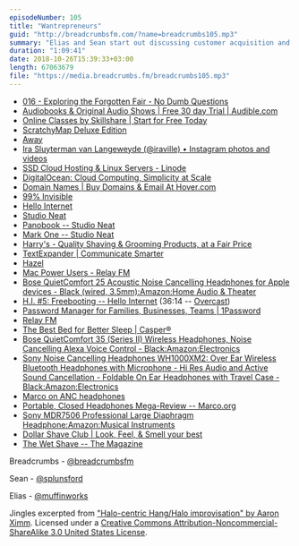 ```yaml
---
episodeNumber: 105
title: "Wantrepreneurs"
guid: "http://breadcrumbsfm.com/?name=breadcrumbs105.mp3"
summary: "Elias and Sean start out discussing customer acquisition and end up talking about all the things they’ve bought from podcast ads."
duration: "1:09:41"
date: 2018-10-26T15:39:33+03:00
length: 67063679
file: "https://media.breadcrumbs.fm/breadcrumbs105.mp3"
---
```


- [016 - Exploring the Forgotten Fair - No Dumb Questions](https://castro.fm/episode/TSlmKH)
- [Audiobooks & Original Audio Shows | Free 30 day Trial | Audible.com](https://www.audible.com)
- [Online Classes by Skillshare | Start for Free Today](https://www.skillshare.com)
- [ScratchyMap Deluxe Edition](https://scratchymap.online/collections/all-scratchymaps/products/original-scratchy-map)
- [Away](https://www.awaytravel.com)
- [Ira Sluyterman van Langeweyde (@iraville) • Instagram photos and videos](https://instagram.com/iraville)
- [SSD Cloud Hosting & Linux Servers - Linode](https://www.linode.com)
- [DigitalOcean: Cloud Computing, Simplicity at Scale](https://www.digitalocean.com)
- [Domain Names | Buy Domains & Email At Hover.com](https://www.hover.com)
- [99% Invisible](https://99percentinvisible.org)
- [Hello Internet](https://www.hellointernet.fm)
- [Studio Neat](https://www.studioneat.com)
- [Panobook -- Studio Neat](https://www.studioneat.com/products/panobook)
- [Mark One -- Studio Neat](https://www.studioneat.com/products/markone)
- [Harry's - Quality Shaving & Grooming Products, at a Fair Price](https://www.harrys.com/)
- [TextExpander | Communicate Smarter](https://textexpander.com)
- [Hazel](https://www.noodlesoft.com)
- [Mac Power Users - Relay FM](https://www.relay.fm/mpu)
- [Bose QuietComfort 25 Acoustic Noise Cancelling Headphones for Apple devices - Black (wired, 3.5mm):Amazon:Home Audio & Theater](http://www.amazon.com/dp/B00M1NEUKK/?tag=breadcrumbsfm-20)
- [H.I. #5: Freebooting -- Hello Internet](http://www.hellointernet.fm/podcast/5) (36:14 -- [Overcast](https://overcast.fm/+BgMWc1_IE/36:14))
- [Password Manager for Families, Businesses, Teams | 1Password](https://1password.com)
- [Relay FM](https://www.relay.fm)
- [The Best Bed for Better Sleep | Casper®](https://casper.com)
- [Bose QuietComfort 35 (Series II) Wireless Headphones, Noise Cancelling Alexa Voice Control - Black:Amazon:Electronics](http://www.amazon.com/dp/B0756CYWWD/?tag=breadcrumbsfm-20)
- [Sony Noise Cancelling Headphones WH1000XM2: Over Ear Wireless Bluetooth Headphones with Microphone - Hi Res Audio and Active Sound Cancellation - Foldable On Ear Headphones with Travel Case - Black:Amazon:Electronics](http://www.amazon.com/dp/B074KDJVS2/?tag=breadcrumbsfm-20)
- [Marco on ANC headphones](https://twitter.com/marcoarment/status/976491627794575360)
- [Portable, Closed Headphones Mega-Review -- Marco.org](https://marco.org/headphones-closed-portable)
- [Sony MDR7506 Professional Large Diaphragm Headphone:Amazon:Musical Instruments](http://www.amazon.com/dp/B000AJIF4E/?tag=breadcrumbsfm-20)
- [Dollar Shave Club | Look, Feel, & Smell your best](https://www.dollarshaveclub.com)
- [The Wet Shave -- The Magazine](https://the-magazine.org/2/the-wet-shave#.W9BwWaeB3OQ)

Breadcrumbs - [@breadcrumbsfm](https://twitter.com/breadcrumbsfm)

Sean - [@splunsford](https://twitter.com/splunsford)

Elias - [@muffinworks](https://twitter.com/muffinworks)

Jingles excerpted from ["Halo-centric Hang/Halo improvisation" by Aaron Ximm](http://freemusicarchive.org/music/aaron_ximm/handpans_and_the_hang/). Licensed under a [Creative Commons Attribution-Noncommercial-ShareAlike 3.0 United States License](http://creativecommons.org/licenses/by-nc-sa/3.0/us/).